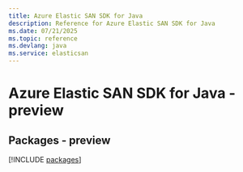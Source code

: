 ```yaml
---
title: Azure Elastic SAN SDK for Java
description: Reference for Azure Elastic SAN SDK for Java
ms.date: 07/21/2025
ms.topic: reference
ms.devlang: java
ms.service: elasticsan
---
```

# Azure Elastic SAN SDK for Java - preview
## Packages - preview
[!INCLUDE [packages](elastic-san-index.md)]
